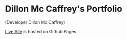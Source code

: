 # Dillon Mc Caffrey's Portfolio
(Developer Dillon Mc Caffrey)

[Live Site](https://dmccaffrey01.github.io/MCATEE_WEBSITE/) is hosted on Github Pages